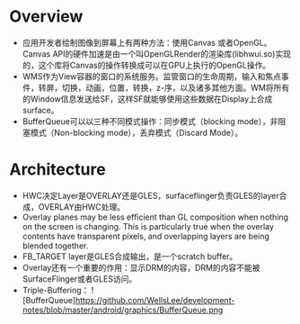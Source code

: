 # Overview
* 应用开发者绘制图像到屏幕上有两种方法：使用Canvas 或者OpenGL。Canvas API的硬件加速是由一个叫OpenGLRender的渲染库(libhwui.so)实现的，这个库将Canvas的操作转换成可以在GPU上执行的OpenGL操作。
* WMS作为View容器的窗口的系统服务。监管窗口的生命周期，输入和焦点事件，转屏，切换，动画，位置，转换，z-序，以及诸多其他方面。WM将所有的Window信息发送给SF，这样SF就能够使用这些数据在Display上合成surface。
* BufferQueue可以以三种不同模式操作：同步模式（blocking mode），非阻塞模式（Non-blocking mode），丢弃模式（Discard Mode）。

# Architecture
* HWC决定Layer是OVERLAY还是GLES，surfaceflinger负责GLES的layer合成，OVERLAY由HWC处理。
* Overlay planes may be less efficient than GL composition when nothing on the screen is changing. This is particularly true when the overlay contents have transparent pixels, and overlapping layers are being blended together.
* FB_TARGET layer是GLES合成输出，是一个scratch buffer。
* Overlay还有一个重要的作用：显示DRM的内容，DRM的内容不能被SurfaceFlinger或者GLES访问。
* Triple-Buffering：
![BufferQueue]https://github.com/WellsLee/development-notes/blob/master/android/graphics/BufferQueue.png
